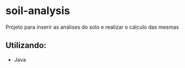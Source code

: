# soil-analysis
Projeto para inserir as análises do solo e realizar o cálculo das mesmas

## Utilizando:
- Java
